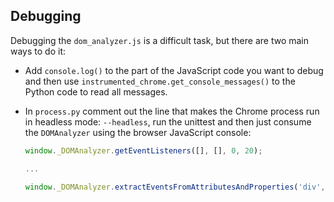 ## Debugging

Debugging the `dom_analyzer.js` is a difficult task, but there are two main
ways to do it:

 * Add `console.log()` to the part of the JavaScript code you want to debug 
   and then use `instrumented_chrome.get_console_messages()` to the Python
   code to read all messages.
   
 * In `process.py` comment out the line that makes the Chrome process run in
   headless mode: `--headless`, run the unittest and then just consume the
   `DOMAnalyzer` using the browser JavaScript console:
   
   ```javascript
   window._DOMAnalyzer.getEventListeners([], [], 0, 20);

   ...

   window._DOMAnalyzer.extractEventsFromAttributesAndProperties('div', document.getElementsByClassName("item")[0]);
   ```

